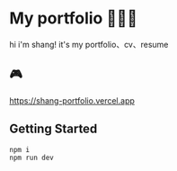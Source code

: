 # My portfolio 👩🏻‍💻

hi i'm shang!
it's my portfolio、cv、resume


## 🎮

https://shang-portfolio.vercel.app


## Getting Started

```bash
npm i
npm run dev
```
